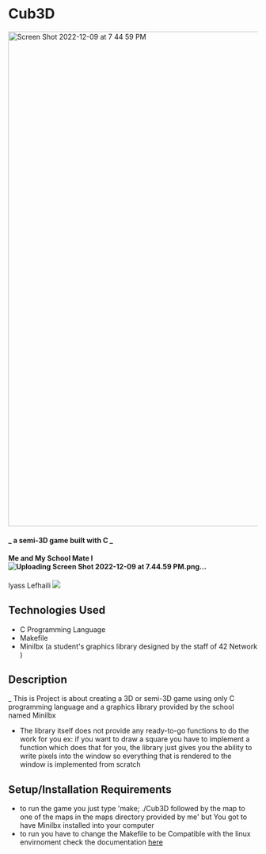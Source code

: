 # Cub3D

<img width="998" alt="Screen Shot 2022-12-09 at 7 44 59 PM" src="https://user-images.githubusercontent.com/95024105/206771750-ef2f6c7d-697d-4b87-82c7-ff7b071e570f.png">

#### _ a semi-3D game built with C _

#### Me and My School Mate I![Uploading Screen Shot 2022-12-09 at 7.44.59 PM.png…]()
lyass Lefhaili
<a href="https://github.com/ytouate/Cub3D/graphs/contributors">
  <img src="https://contrib.rocks/image?repo=ytouate/Cub3D" />
</a>

## Technologies Used

* C Programming Language
* Makefile
* Minilbx (a student's graphics library designed by the staff of 42 Network )

## Description

_ This is Project is about creating a 3D or semi-3D game using only C programming language and a graphics library provided by the school named Minilbx
- The library itself does not provide any ready-to-go functions to do the work for you ex: if you want to draw a square you have to implement a function which does that for you, the library just gives you the ability to write pixels into the window so everything that is rendered to the window is implemented from scratch

## Setup/Installation Requirements

* to run the game you just type 'make; ./Cub3D followed by the map to one of the maps in the maps directory provided by me' but You got to have Minilbx installed into your computer
* to run you have to change the Makefile to be Compatible with the linux envirnoment check the documentation <a href="https://harm-smits.github.io/42docs/libs/minilibx/getting_started.html">here</a>
